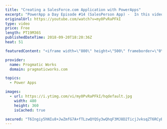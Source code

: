 ```yaml
---
title: "Creating a SalesForce.com Application with PowerApps"
excerpt: "PowerApp a Day Episode #14 (SalesPerson App) -  In this video, we'll create a new application that connects to SalesForce.com for a rep to review their leads and contacts from their phones.  Power App and Power Platform Training : https://pragmaticworks.com/training/on-demand-training  Delegatable events:"
originalUrl: https://youtube.com/watch?v=my0PvRaPFkI
type: video
price: Free
length: PT19M36S
publishedDateTime: 2018-09-20T18:20:36Z
heat: 51

featuredContent: "<iframe width=\"800\" height=\"500\" frameborder=\"0\" src=\"https://www.youtube.com/embed/my0PvRaPFkI\" allow=\"accelerometer; autoplay; encrypted-media; gyroscope; picture-in-picture\" allowfullscreen></iframe>"

provider:
  name: Progmatic Works
  domain: pragmaticworks.com

topics:
  - Power Apps

images:
  - url: https://i.ytimg.com/vi/my0PvRaPFkI/hqdefault.jpg
    width: 480
    height: 360
    isCached: true

secured: "T6Ingiy5hNIu8+JwZmfG7A+fTLzwQYQSy3wQhqF3MJ8D2TicjJvksqZT6RCyBTpd5oxs8o59qHQTITpUTfn9IAG3semq/+1dx/aX3OyuohJOush368RB86n16jmITftWPR4IYzc8xEZRrFUsuJ+uM4v5w+OP9s+3f/7lgCavjvw7zZeymSOLmkQTlA29TAs3B/i89SzfPehXJnT2nEBz8WY9HKarrIxH1ibBRbBWpI2UOa5Ojal+NSfXP7Syvss/68NVEmPSG5RxewffucqF9J/rGdzU5gwhU+nKZ5L4f4AjmZb19JgAvX5GaEw0cB0RsgzeQrrqEx9jrhR1mkXEfIzyP9Ut05qTm5e0Z3NxTtw/+G6BeqV65wf70GRY52LpuxE9sdOTAVxtfR5PEBODGftVHB06LdfI9xIvYFVtwxM=;2fvQ3qHHuDrMndcege46cw=="
---
```


